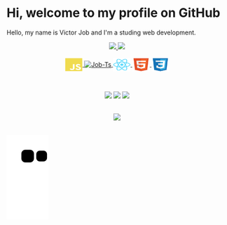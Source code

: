 # Hi, welcome to my profile on GitHub 

Hello, my name is Victor Job and I'm a studing web development.

<div align="center">
  <a href="https://github.com/VictorJobs">
  <img height="160em"  src="https://github-readme-stats.vercel.app/api?username=VictorJobs&show_icons=true&theme=dark"/>
  <img height="160em"  src="https://github-readme-stats.vercel.app/api/top-langs/?username=VictorJobs&layout=compact&theme=dark"/>
</div>

 <div align="center">
<div style="display: inline_block"><br>
  <img align="center" alt="Job-Js" height="30" width="40" src="https://raw.githubusercontent.com/devicons/devicon/master/icons/javascript/javascript-plain.svg">
  <img align="center" alt="Job-Ts" height="30" width="40" src="https://cdn.jsdelivr.net/gh/devicons/devicon@v2.15.1/devicon.min.css">
  <img align="center" alt="Job-React" height="30" width="40" src="https://raw.githubusercontent.com/devicons/devicon/master/icons/react/react-original.svg">
  <img align="center" alt="Job-HTML" height="30" width="40" src="https://raw.githubusercontent.com/devicons/devicon/master/icons/html5/html5-original.svg">
  <img align="center" alt="Job-CSS" height="30" width="40" src="https://raw.githubusercontent.com/devicons/devicon/master/icons/css3/css3-original.svg">
</div>
 </div>
</br>




##

 <div align="center">
  <a href="https://www.instagram.com/victor_job" target="_blank"><img src="https://img.shields.io/badge/-Instagram-%23E4405F?style=for-the-badge&logo=instagram&logoColor=white" target="_blank"></a> 
  <a href = "mailto:victorsimon553@gmail.com"><img src="https://img.shields.io/badge/-Gmail-%23333?style=for-the-badge&logo=gmail&logoColor=white" target="_blank"></a>
  <a href="https://www.linkedin.com/in/victor-job-2017b01ab/" target="_blank"><img src="https://img.shields.io/badge/-LinkedIn-%230077B5?style=for-the-badge&logo=linkedin&logoColor=white" target="_blank"></a> 
</div>
</br>
<p align="center">   <img alingn="center" src="https://profile-counter.glitch.me/Victorjobs/count.svg" /></p>

##
 
 ![snake gif](https://github.com/VictorJobs/VictorJobs/blob/output/github-contribution-grid-snake.svg)
